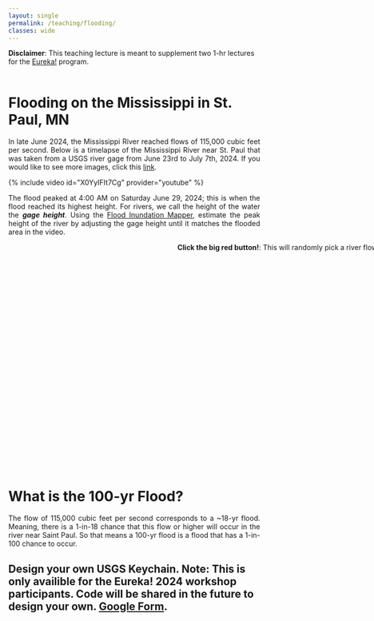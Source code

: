 ```yaml
---
layout: single
permalink: /teaching/flooding/
classes: wide
---
```


<html>
<head>
<style>
	 ul.parameters {
			 -webkit-column-count: 3;
			 -moz-column-count: 3;
			 -o-column-count: 3;
			  column-count: 3; 
			  border:2px solid #808080;
  			padding-left: 10px;
      }
	 ul.bc {
			 -webkit-column-count: 3;
			 -moz-column-count: 3;
			 -o-column-count: 3;
			  column-count: 2; 
      }
</style>
<script id="MathJax-script" async src="https://cdn.jsdelivr.net/npm/mathjax@3/es5/tex-mml-chtml.js"></script>
<script src="https://d3js.org/d3.v7.min.js"></script>
<script>
  MathJax = {
    tex: {
      inlineMath: [['$', '$']]
    }
  };
</script>

<meta name="viewport" content="width=device-width, initial-scale=1">
<style>
</style>
</head>
<body>
<b>Disclaimer</b>: This teaching lecture is meant to supplement two 1-hr lectures for the <a href="https://www.ywcampls.org/girls-inc-eureka">Eureka!</a> program.
<br>
<br>
<h1><b><span>Flooding on the Mississippi in St. Paul, MN</span></b></h1>
	<p style="text-align:justify">In late June 2024, the Mississippi River reached flows of 115,000 cubic feet per second. Below is a timelapse of the Mississippi River near St. Paul that was taken from a USGS river gage from June 23rd to July 7th, 2024. If you would like to see more images, click this <a href="https://apps.usgs.gov/hivis/camera/MN_Mississippi_River_at_St_Paul">link</a>.</p>

{% include video id="X0YyIFIt7Cg" provider="youtube" %}

<p style="text-align:justify">The flood peaked at 4:00 AM on Saturday June 29, 2024; this is when the flood reached its highest height. For rivers, we call the height of the water the <b><i>gage height</i></b>. Using the <a href="https://fim.wim.usgs.gov/fim/?site_no=05331000">Flood Inundation Mapper</a>, estimate the peak height of the river by adjusting the gage height until it matches the flooded area in the video.</p>
</body> 

<figure alt="FloodModel" style="width:1000px;height:450px"  class="align-left">
	<div id="svg-container"></div>
	<figcaption style="text-align:center"><b>Click the big red button!</b>: This will randomly pick a river flow.</figcaption>
</figure>

<h1><b><span>What is the 100-yr Flood?</span></b></h1>
	<p style="text-align:justify">The flow of 115,000 cubic feet per second corresponds to a ~18-yr flood. Meaning, there is a 1-in-18 chance that this flow or higher will occur in the river near Saint Paul. So that means a 100-yr flood is a flood that has a 1-in-100 chance to occur.</p>



<h2><b> Design your own USGS Keychain. Note: This is only availible for the Eureka! 2024 workshop participants. Code will be shared in the future to design your own.</b> <a href="https://z.umn.edu/usgs3dprint">Google Form</a>.</h2>



</html>


<script>

    const flood_rgb = "#1f77b4"

	d3.xml("/assets/svgs/xs.svg").then(function(data) {
    const svg_node= document.getElementById("svg-container").appendChild(data.documentElement);
	
	const svg_plot = d3.select(svg_node)
    
	let previous_flow = 1;

	function click(event) {
		console.log(previous_flow)
        if (event.currentTarget.id.startsWith("BUTTON")){
			d3.select("#flood_" + previous_flow).selectAll("path")
				.style("fill", flood_rgb)
				.style("opacity", 0.0);

			var num = Math.random();
			var inv_num = 1.0 / num;
			if (inv_num > 10000){inv_num = 10000}
			var inv_num_round = Math.round(inv_num);

			var P = 10000.0 / inv_num_round;
			var P_round =  Math.round(P) / 100.;
			var H = Math.pow(((10000. + 32656.25 * Math.log10(inv_num_round)) / 156.25), 1.0 / 2.0)
			var H_round =  Math.round(H*10.) / 10.;

			d3.select("#flood_" + inv_num_round.toString()).selectAll("path")
				.style("fill", flood_rgb)
				.style("opacity", 1.0);

			d3.select("#Reccu_Val").selectAll("text")
				.text(inv_num_round.toString() + "-yr flood")
                .style("opacity",1);
			d3.select("#Proba_Val").selectAll("text")
				.text(P_round.toString() + "%")
                .style("opacity",1);
			d3.select("#Stage_Val").selectAll("text")
				.text(H_round.toString() + " ft")
                .style("opacity",1);


			previous_flow = inv_num_round.toString();
		}
    }

	svg_plot.selectAll("g")
		.on("click", (event) => click(event))

	}).catch(function(error) {
    console.error(error);
	});


</script>


